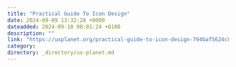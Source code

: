 ```yaml
---
title: "Practical Guide To Icon Design"
date: 2024-09-09 13:32:28 +0000
dateadded: 2024-09-10 00:01:24 +0100
description: ""
link: "https://uxplanet.org/practical-guide-to-icon-design-794baf5624c8?source=rss----819cc2aaeee0---4"
category:
directory: _directory/ux-planet.md
---
```

